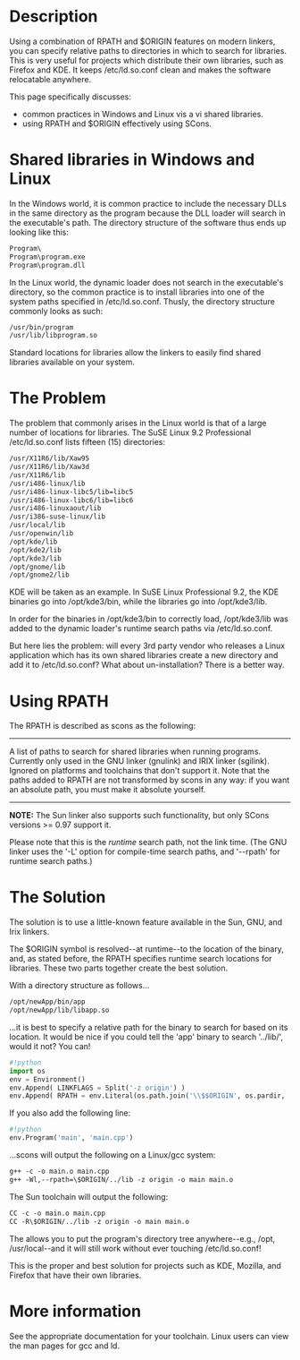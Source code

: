 

# Description

Using a combination of RPATH and $ORIGIN features on modern linkers, you can specify relative paths to directories in which to search for libraries.  This is very useful for projects which distribute their own libraries, such as Firefox and KDE.  It keeps /etc/ld.so.conf clean and makes the software relocatable anywhere. 

This page specifically discusses: 

* common practices in Windows and Linux vis a vi shared libraries. 
* using RPATH and $ORIGIN effectively using SCons. 

# Shared libraries in Windows and Linux

In the Windows world, it is common practice to include the necessary DLLs in the same directory as the program because the DLL loader will search in the executable's path.  The directory structure of the software thus ends up looking like this: 


```txt
Program\
Program\program.exe
Program\program.dll
```
In the Linux world, the dynamic loader does not search in the executable's directory, so the common practice is to install libraries into one of the system paths specified in /etc/ld.so.conf.  Thusly, the directory structure commonly looks as such: 


```txt
/usr/bin/program
/usr/lib/libprogram.so
```
Standard locations for libraries allow the linkers to easily find shared libraries available on your system. 


# The Problem

The problem that commonly arises in the Linux world is that of a large number of locations for libraries.  The SuSE Linux 9.2 Professional /etc/ld.so.conf lists fifteen (15) directories: 


```txt
/usr/X11R6/lib/Xaw95
/usr/X11R6/lib/Xaw3d
/usr/X11R6/lib
/usr/i486-linux/lib
/usr/i486-linux-libc5/lib=libc5
/usr/i486-linux-libc6/lib=libc6
/usr/i486-linuxaout/lib
/usr/i386-suse-linux/lib
/usr/local/lib
/usr/openwin/lib
/opt/kde/lib
/opt/kde2/lib
/opt/kde3/lib
/opt/gnome/lib
/opt/gnome2/lib
```
KDE will be taken as an example.  In SuSE Linux Professional 9.2, the KDE binaries go into /opt/kde3/bin, while the libraries go into /opt/kde3/lib. 

In order for the binaries in /opt/kde3/bin to correctly load, /opt/kde3/lib was added to the dynamic loader's runtime search paths via /etc/ld.so.conf. 

But here lies the problem: will every 3rd party vendor who releases a Linux application which has its own shared libraries create a new directory and add it to /etc/ld.so.conf?  What about un-installation?  There is a better way. 


# Using RPATH

The RPATH is described as scons as the following: 



---

 A list of paths to search for shared libraries when running programs. Currently only used in the GNU linker (gnulink) and IRIX linker (sgilink). Ignored on platforms and toolchains that don't support it. Note that the paths added to RPATH are not transformed by scons in any way: if you want an absolute path, you must make it absolute yourself. 

---

 

**NOTE:** The Sun linker also supports such functionality, but only SCons versions >= 0.97 support it.   

Please note that this is the _runtime_ search path, not the link time.  (The GNU linker uses the '-L' option for compile-time search paths, and '--rpath' for runtime search paths.) 


# The Solution

The solution is to use a little-known feature available in the Sun, GNU, and Irix linkers. 

The $ORIGIN symbol is resolved--at runtime--to the location of the binary, and, as stated before, the RPATH specifies runtime search locations for libraries.  These two parts together create the best solution. 

With a directory structure as follows... 
```txt
/opt/newApp/bin/app
/opt/newApp/lib/libapp.so
```
...it is best to specify a relative path for the binary to search for based on its location.  It would be nice if you could tell the 'app' binary to search '../lib/', would it not?  You can! 


```python
#!python
import os
env = Environment()
env.Append( LINKFLAGS = Split('-z origin') )
env.Append( RPATH = env.Literal(os.path.join('\\$$ORIGIN', os.pardir, 'lib')))
```
If you also add the following line: 


```python
#!python
env.Program('main', 'main.cpp')
```
...scons will output the following on a Linux/gcc system: 


```txt
g++ -c -o main.o main.cpp
g++ -Wl,--rpath=\$ORIGIN/../lib -z origin -o main main.o
```
The Sun toolchain will output the following: 


```txt
CC -c -o main.o main.cpp
CC -R\$ORIGIN/../lib -z origin -o main main.o
```
The allows you to put the program's directory tree anywhere--e.g., /opt, /usr/local--and it will still work without ever touching /etc/ld.so.conf! 

This is the proper and best solution for projects such as KDE, Mozilla, and Firefox that have their own libraries. 


# More information

See the appropriate documentation for your toolchain.  Linux users can view the man pages for gcc and ld. 
